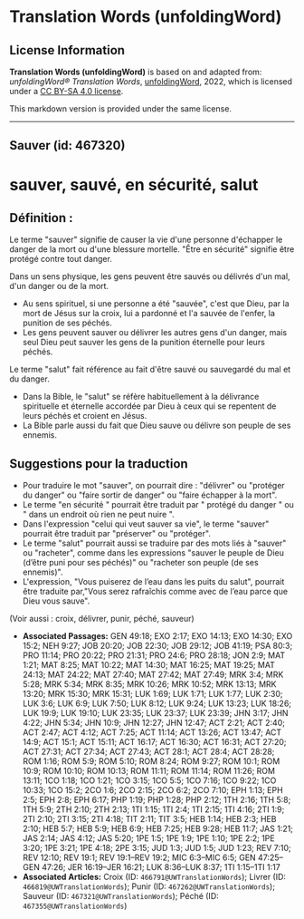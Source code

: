 # Translation Words (unfoldingWord)

## License Information

**Translation Words (unfoldingWord)** is based on and adapted from: _unfoldingWord® Translation Words_, [unfoldingWord](https://unfoldingword.org/utw), 2022, which is licensed under a [CC BY-SA 4.0 license](https://creativecommons.org/licenses/by-sa/4.0/legalcode.en).

This markdown version is provided under the same license.



--------------------------------

## Sauver (id: 467320)

sauver, sauvé, en sécurité, salut
=================================

Définition :
------------

Le terme "sauver" signifie de causer la vie d'une personne d'échapper le danger de la mort ou d'une blessure mortelle. "Être en sécurité" signifie être protégé contre tout danger.

Dans un sens physique, les gens peuvent être sauvés ou délivrés d'un mal, d'un danger ou de la mort.

* Au sens spirituel, si une personne a été "sauvée", c'est que Dieu, par la mort de Jésus sur la croix, lui a pardonné et l'a sauvée de l'enfer, la punition de ses péchés.
* Les gens peuvent sauver ou délivrer les autres gens d'un danger, mais seul Dieu peut sauver les gens de la punition éternelle pour leurs péchés.

Le terme "salut" fait référence au fait d'être sauvé ou sauvegardé du mal et du danger.

* Dans la Bible, le "salut" se réfère habituellement à la délivrance spirituelle et éternelle accordée par Dieu à ceux qui se repentent de leurs péchés et croient en Jésus.
* La Bible parle aussi du fait que Dieu sauve ou délivre son peuple de ses ennemis.

Suggestions pour la traduction
------------------------------

* Pour traduire le mot "sauver", on pourrait dire : "délivrer" ou "protéger du danger" ou "faire sortir de danger" ou "faire échapper à la mort".
* Le terme "en sécurité " pourrait être traduit par " protégé du danger " ou " dans un endroit où rien ne peut nuire ".
* Dans l'expression "celui qui veut sauver sa vie", le terme "sauver" pourrait être traduit par "préserver" ou "protéger".
* Le terme "salut" pourrait aussi se traduire par des mots liés à "sauver" ou "racheter", comme dans les expressions "sauver le peuple de Dieu (d’être puni pour ses péchés)" ou "racheter son peuple (de ses ennemis)".
* L'expression, "Vous puiserez de l’eau dans les puits du salut", pourrait être traduite par,"Vous serez rafraîchis comme avec de l’eau parce que Dieu vous sauve".

(Voir aussi : croix, délivrer, punir, péché, sauveur)

* **Associated Passages:** GEN 49:18; EXO 2:17; EXO 14:13; EXO 14:30; EXO 15:2; NEH 9:27; JOB 20:20; JOB 22:30; JOB 29:12; JOB 41:19; PSA 80:3; PRO 11:14; PRO 20:22; PRO 21:31; PRO 24:6; PRO 28:18; JON 2:9; MAT 1:21; MAT 8:25; MAT 10:22; MAT 14:30; MAT 16:25; MAT 19:25; MAT 24:13; MAT 24:22; MAT 27:40; MAT 27:42; MAT 27:49; MRK 3:4; MRK 5:28; MRK 5:34; MRK 8:35; MRK 10:26; MRK 10:52; MRK 13:13; MRK 13:20; MRK 15:30; MRK 15:31; LUK 1:69; LUK 1:71; LUK 1:77; LUK 2:30; LUK 3:6; LUK 6:9; LUK 7:50; LUK 8:12; LUK 9:24; LUK 13:23; LUK 18:26; LUK 19:9; LUK 19:10; LUK 23:35; LUK 23:37; LUK 23:39; JHN 3:17; JHN 4:22; JHN 5:34; JHN 10:9; JHN 12:27; JHN 12:47; ACT 2:21; ACT 2:40; ACT 2:47; ACT 4:12; ACT 7:25; ACT 11:14; ACT 13:26; ACT 13:47; ACT 14:9; ACT 15:1; ACT 15:11; ACT 16:17; ACT 16:30; ACT 16:31; ACT 27:20; ACT 27:31; ACT 27:34; ACT 27:43; ACT 28:1; ACT 28:4; ACT 28:28; ROM 1:16; ROM 5:9; ROM 5:10; ROM 8:24; ROM 9:27; ROM 10:1; ROM 10:9; ROM 10:10; ROM 10:13; ROM 11:11; ROM 11:14; ROM 11:26; ROM 13:11; 1CO 1:18; 1CO 1:21; 1CO 3:15; 1CO 5:5; 1CO 7:16; 1CO 9:22; 1CO 10:33; 1CO 15:2; 2CO 1:6; 2CO 2:15; 2CO 6:2; 2CO 7:10; EPH 1:13; EPH 2:5; EPH 2:8; EPH 6:17; PHP 1:19; PHP 1:28; PHP 2:12; 1TH 2:16; 1TH 5:8; 1TH 5:9; 2TH 2:10; 2TH 2:13; 1TI 1:15; 1TI 2:4; 1TI 2:15; 1TI 4:16; 2TI 1:9; 2TI 2:10; 2TI 3:15; 2TI 4:18; TIT 2:11; TIT 3:5; HEB 1:14; HEB 2:3; HEB 2:10; HEB 5:7; HEB 5:9; HEB 6:9; HEB 7:25; HEB 9:28; HEB 11:7; JAS 1:21; JAS 2:14; JAS 4:12; JAS 5:20; 1PE 1:5; 1PE 1:9; 1PE 1:10; 1PE 2:2; 1PE 3:20; 1PE 3:21; 1PE 4:18; 2PE 3:15; JUD 1:3; JUD 1:5; JUD 1:23; REV 7:10; REV 12:10; REV 19:1; REV 19:1–REV 19:2; MIC 6:3–MIC 6:5; GEN 47:25–GEN 47:26; JER 16:19–JER 16:21; LUK 8:36–LUK 8:37; 1TI 1:15–1TI 1:17
* **Associated Articles:** Croix (ID: `466791@UWTranslationWords`); Livrer (ID: `466819@UWTranslationWords`); Punir (ID: `467262@UWTranslationWords`); Sauveur (ID: `467321@UWTranslationWords`); Péché (ID: `467355@UWTranslationWords`)

